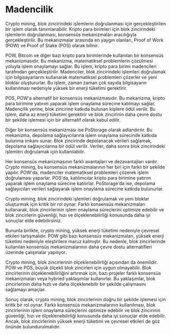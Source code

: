 # Madencilik

Crypto mining, blok zincirindeki işlemlerin doğrulanması için gerçekleştirilen bir işlem olarak tanımlanabilir. Kripto para birimleri için blok zincirindeki işlemlerin doğrulanması, konsensüs mekanizmaları aracılığıyla gerçekleştirilir. Bu mekanizmalar arasında en yaygın olanları, Proof of Work (POW) ve Proof of Stake (POS) olarak bilinir.

POW, Bitcoin ve diğer bazı kripto para birimlerinde kullanılan bir konsensüs mekanizmasıdır. Bu mekanizma, matematiksel problemlerin çözülmesi yoluyla işlem onaylamayı sağlar. Bu işlem, kripto para birimi madencileri tarafından gerçekleştirilir. Madenciler, blok zincirindeki işlemleri doğrulamak için bilgisayarlarını kullanarak matematiksel problemleri çözerler ve yeni bloklar oluştururlar. Bu işlem, zaman zaman çok sayıda bilgisayarın kullanılması nedeniyle yüksek bir enerji tüketimi gerektirir.

POS, POW'a alternatif bir konsensüs mekanizmasıdır. Bu mekanizma, kripto para birimine yatırım yaparak işlem onaylama sürecine katılmayı sağlar. Madencilik yerine, blok zincirine katkıda bulunan kişilere ödül verilir. Bu işlem, daha az enerji tüketimi gerektirir ve blok zincirinin daha çevre dostu bir şekilde işlemesi için bir alternatif olarak kabul edilir.

Diğer bir konsensüs mekanizması ise PoStorage olarak adlandırılır. Bu mekanizma, depolama sağlayıcılarına işlem onaylama sürecinde katkıda bulunma imkanı sunar. Blok zincirinde depolanacak verileri sağlamak, depolama sağlayıcılarına bir ödül verilir. Veriler, daha sonra blok zincirindeki işlemleri doğrulamak için kullanılabilir.

Her konsensüs mekanizmasının farklı avantajları ve dezavantajları vardır. Crypto mining, bu konsensüs mekanizmalarının her biri için farklı bir şekilde yapılır. POW'da, madenciler matematiksel problemleri çözerek işlem doğrulaması yaparlar. POS'da, katılımcılar kripto para birimine yatırım yaparak işlem onaylama sürecine katılırlar. PoStorage'da ise, depolama sağlayıcıları verileri sağlayarak işlem onaylama sürecine katkıda bulunurlar.

Crypto mining, blok zincirindeki işlemleri doğrulamak ve yeni bloklar oluşturmak için kritik bir rol oynar. Farklı konsensüs mekanizmaları kullanarak, blok zincirlerinin işlem onaylama süreçlerini optimize edebilir ve blok zincirlerin güvenliği, hızı ve ölçeklenebilirliği konusunda daha iyi sonuçlar elde edebilirsiniz.

Bununla birlikte, crypto mining, yüksek enerji tüketimi nedeniyle çevresel etkileri tartışmalıdır. POW gibi bazı konsensüs mekanizmaları, yüksek enerji tüketimi nedeniyle eleştirilere maruz kalmıştır. Bu nedenle, blok zincirlerinde kullanılan konsensüs mekanizmalarının daha çevre dostu alternatifleri üzerinde çalışmalar yapılıyor.

Crypto mining, blok zincirlerinin ölçeklenebilirliği açısından da önemlidir. POW ve POS, büyük ölçekli blok zincirleri için uygun olmayabilir. Blok zincirlerinin ölçeklenebilirliğini artırmak için, bazı projeler farklı konsensüs mekanizmaları veya hybried yaklaşımlar kullanırlar. Bu yaklaşımlar, blok zincirlerinin daha hızlı ve daha ölçeklenebilir bir şekilde çalışmasını sağlamayı amaçlar.

Sonuç olarak, crypto mining, blok zincirlerinin doğru bir şekilde işlemesi için kritik bir rol oynar. Farklı konsensüs mekanizmalarının kullanılması, blok zincirlerinin işlem onaylama süreçlerini optimize edebilir ve blok zincirinin güvenliği, hızı ve ölçeklenebilirliği konusunda daha iyi sonuçlar elde edebilir. Ancak, blok zincirlerinin yüksek enerji tüketimi ve çevresel etkileri de göz önünde bulundurulmalıdır.



